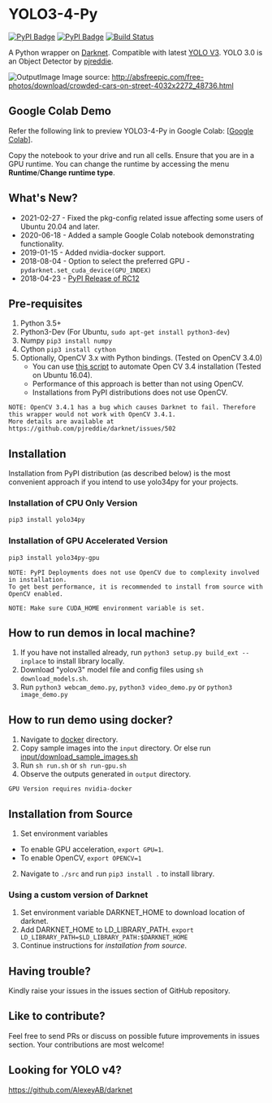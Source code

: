 # YOLO3-4-Py
[![PyPI Badge](https://img.shields.io/badge/PyPI-0.1.0-blue.svg)](https://pypi.org/project/yolo34py)
[![PyPI Badge](https://img.shields.io/badge/PyPI-0.1.0--gpu-blue.svg)](https://pypi.org/project/yolo34py-gpu)
[![Build Status](https://travis-ci.org/madhawav/YOLO3-4-Py.svg?branch=master)](https://travis-ci.org/madhawav/YOLO3-4-Py)

A Python wrapper on [Darknet](https://github.com/pjreddie/darknet). Compatible with latest [YOLO V3](https://pjreddie.com/darknet/yolo).
YOLO 3.0 is an Object Detector by [pjreddie](https://pjreddie.com/).

![OutputImage](doc/output.jpg)
Image source: http://absfreepic.com/free-photos/download/crowded-cars-on-street-4032x2272_48736.html

## Google Colab Demo
Refer the following link to preview YOLO3-4-Py in Google Colab: [[Google Colab](https://colab.research.google.com/drive/1DGzgpb8VR69EqSEb3bco6nSZQ_59eUZf?usp=sharing)]. 

Copy the notebook to your drive and run all cells. Ensure that you are in a GPU runtime. You can change the runtime by accessing the menu __Runtime__/__Change runtime type__.
## What's New?
* 2021-02-27 - Fixed the pkg-config related issue affecting some users of Ubuntu 20.04 and later.
* 2020-06-18 - Added a sample Google Colab notebook demonstrating functionality.
* 2019-01-15 - Added nvidia-docker support.
* 2018-08-04 - Option to select the preferred GPU - `pydarknet.set_cuda_device(GPU_INDEX)`
* 2018-04-23 - [PyPI Release of RC12](https://pypi.org/project/yolo34py-gpu)

## Pre-requisites
1) Python 3.5+
2) Python3-Dev (For Ubuntu, `sudo apt-get install python3-dev`)
3) Numpy `pip3 install numpy`
4) Cython `pip3 install cython`
5) Optionally, OpenCV 3.x with Python bindings. (Tested on OpenCV 3.4.0)
    - You can use [this script](tools/install_opencv34.sh) to automate Open CV 3.4 installation (Tested on Ubuntu 16.04).
    - Performance of this approach is better than not using OpenCV.
    - Installations from PyPI distributions does not use OpenCV.
```
NOTE: OpenCV 3.4.1 has a bug which causes Darknet to fail. Therefore this wrapper would not work with OpenCV 3.4.1.
More details are available at https://github.com/pjreddie/darknet/issues/502
```

## Installation
Installation from PyPI distribution (as described below) is the most convenient approach if you intend to use yolo34py for your projects.

### Installation of CPU Only Version
```bash
pip3 install yolo34py
```

### Installation of GPU Accelerated Version
```bash
pip3 install yolo34py-gpu
```

```
NOTE: PyPI Deployments does not use OpenCV due to complexity involved in installation. 
To get best performance, it is recommended to install from source with OpenCV enabled.
```
```
NOTE: Make sure CUDA_HOME environment variable is set.
```

## How to run demos in local machine?
1) If you have not installed already, run `python3 setup.py build_ext --inplace` to install library locally.
2) Download "yolov3" model file and config files using `sh download_models.sh`.
3) Run `python3 webcam_demo.py`, `python3 video_demo.py` or `python3 image_demo.py`

## How to run demo using docker?
1) Navigate to [docker](/docker) directory.
2) Copy sample images into the `input` directory. Or else run [input/download_sample_images.sh](docker/input/download_sample_images.sh)
3) Run `sh run.sh` or `sh run-gpu.sh`
4) Observe the outputs generated in `output` directory.
```
GPU Version requires nvidia-docker
```

## Installation from Source
1) Set environment variables
 - To enable GPU acceleration, `export GPU=1`.
 - To enable OpenCV, `export OPENCV=1`
 
2) Navigate to `./src` and run `pip3 install .` to install library.

### Using a custom version of Darknet
1) Set environment variable DARKNET_HOME to download location of darknet.
2) Add DARKNET_HOME to LD_LIBRARY_PATH. `export LD_LIBRARY_PATH=$LD_LIBRARY_PATH:$DARKNET_HOME`
3) Continue instructions for _installation from source_.

## Having trouble? 
Kindly raise your issues in the issues section of GitHub repository.

## Like to contribute?
Feel free to send PRs or discuss on possible future improvements in issues section. 
Your contributions are most welcome!

## Looking for YOLO v4?
https://github.com/AlexeyAB/darknet
